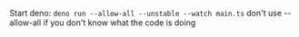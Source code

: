 Start deno:
`deno run --allow-all --unstable --watch main.ts`
don't use --allow-all if you don't know what the code is doing
